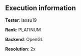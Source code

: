 ## Execution information


**Tester**: laxsu19

**Rank**: PLATINUM

**Backend**: OpenGL

**Resolution**: 2x